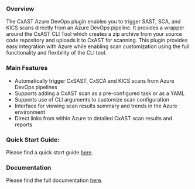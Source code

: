 ### Overview

The CxAST Azure DevOps plugin enables you to trigger SAST, SCA, and KICS scans directly from an Azure DevOps pipeline. It provides a wrapper around the CxAST CLI Tool which creates a zip archive from your source code repository and uploads it to CxAST for scanning. This plugin provides easy integration with Azure while enabling scan customization using the full functionality and flexibility of the CLI tool.

### Main Features
- Automatically trigger CxSAST, CxSCA and KICS scans from Azure DevOps pipelines
- Supports adding a CxAST scan as a pre-configured task or as a YAML
- Supports use of CLI arguments to customize scan configuration
- Interface for viewing scan results summary and trends in the Azure environment
- Direct links from within Azure to detailed CxAST scan results and reports

### Quick Start Guide:

Please find a quick start guide [here](https://checkmarx.atlassian.net/wiki/x/-gD3YQE).

### Documentation

Please find the full documentation [here](https://checkmarx.atlassian.net/wiki/x/nYD7YQE).


  
